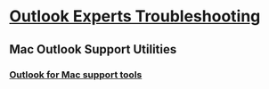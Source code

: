 # [Outlook Experts Troubleshooting](../outlook-experts.md)

## Mac Outlook Support Utilities
### [Outlook for Mac support tools](../mac-outlook-support-utilities/outlook-for-mac-support-tools.md)